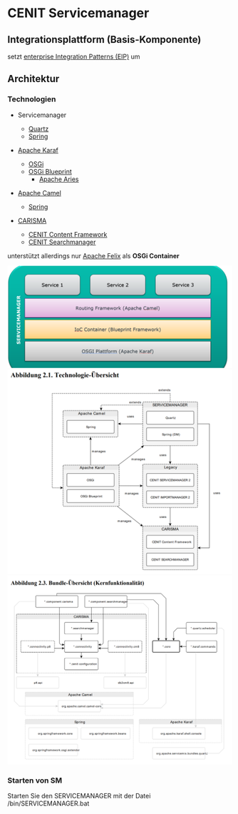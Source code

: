 # CENIT Servicemanager
## Integrationsplattform (Basis-Komponente)
setzt [enterprise Integration Patterns (EIP)](/EIP_Enterprise_Integration_Patterns.md) um

## Architektur
### Technologien 
- Servicemanager
    - [Quartz](Quartz.md)
    - [Spring](Spring.md)

- [Apache Karaf](/Apache_Karaf.md)
    - [OSGi](OSGi.md)
    - [OSGi Blueprint](OSGi_Blueprint.md)
        - [Apache Aries](Apache_Aries.md)

- [Apache Camel](/Apache_Camel.md)
    - [Spring](Spring.md)

- [CARISMA](Carisma.md)
    - [CENIT Content Framework](CENIT_Content_Framework.md)
    - [CENIT Searchmanager](CENIT_Searchmanager.md)

unterstützt allerdings nur [Apache Felix](Apache_Felix.md) als **OSGi Container**

<img src="image-6.png" alt="drawing" width="600"/>

<img src="image-5.png" alt="drawing" width="600"/>

<img src="img_servicemanager_bundles.png" alt="drawing" width="600"/>

### Starten von SM
Starten Sie den SERVICEMANAGER mit der Datei <SM>/bin/SERVICEMANAGER.bat